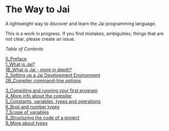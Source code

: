 # The Way to Jai
A lightweight way to discover and learn the Jai programming language.

This is a work in progress.
If you find mistakes, ambiguities, things that are not clear, please create an issue.

_Table of Contents_

   [0_Preface](https://github.com/Ivo-Balbaert/The_Way_to_Jai/blob/main/book/0_Preface.md)  
   [1_What is Jai?](https://github.com/Ivo-Balbaert/The_Way_to_Jai/blob/main/book/1_What_is_Jai.md)   
   [1B_What is Jai - more in depth?](https://github.com/Ivo-Balbaert/The_Way_to_Jai/blob/main/book/1B_What_is_Jai%20-%20more%20in%20depth.md)   
   [2_Setting up a Jai Development Environment](https://github.com/Ivo-Balbaert/The_Way_to_Jai/blob/main/book/2_Setting_up_a_Jai_Development_Environment.md)  
   [2B_Compiler command-line options](https://github.com/Ivo-Balbaert/The_Way_to_Jai/blob/main/book/2B_Compiler_command_line_options.md)  

   [3_Compiling and running your first program](https://github.com/Ivo-Balbaert/The_Way_to_Jai/blob/main/book/3_Compiling_and_running_your_first_program.md)  
   [4_More info about the compiler](https://github.com/Ivo-Balbaert/The_Way_to_Jai/blob/main/book/4_More_info_about_the_compiler.md)  
   [5_Constants, variables, types and operations](https://github.com/Ivo-Balbaert/The_Way_to_Jai/blob/main/book/5_Constants_variables_types_and_operations.md)  
   [6_Bool and number types](https://github.com/Ivo-Balbaert/The_Way_to_Jai/blob/main/book/6_Bool_and_number%20types.md)  
   [7_Scope of variables](https://github.com/Ivo-Balbaert/The_Way_to_Jai/blob/main/book/7_Scope_of_variables.md)  
   [8_Structuring the code of a project](https://github.com/Ivo-Balbaert/The_Way_to_Jai/blob/main/book/8_Structuring_the_code_of_a_project.md)  
   [9_More about types](https://github.com/Ivo-Balbaert/The_Way_to_Jai/blob/main/book/9_More_about_types.md)

   